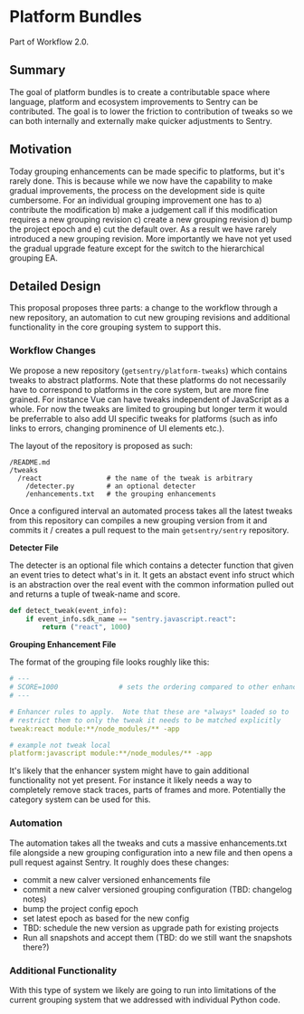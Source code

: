 # Platform Bundles

Part of Workflow 2.0.

## Summary

The goal of platform bundles is to create a contributable space where language,
platform and ecosystem improvements to Sentry can be contributed.  The goal is
to lower the friction to contribution of tweaks so we can both internally and
externally make quicker adjustments to Sentry.

## Motivation

Today grouping enhancements can be made specific to platforms, but it's rarely
done.  This is because while we now have the capability to make gradual improvements,
the process on the development side is quite cumbersome.  For an individual grouping
improvement one has to a) contribute the modification b) make a judgement call if
this modification requires a new grouping revision c) create a new grouping revision
d) bump the project epoch and e) cut the default over.  As a result we have rarely
introduced a new grouping revision.  More importantly we have not yet used the gradual
upgrade feature except for the switch to the hierarchical grouping EA.

## Detailed Design

This proposal proposes three parts: a change to the workflow through a new repository,
an automation to cut new grouping revisions and additional functionality in the core
grouping system to support this.

### Workflow Changes

We propose a new repository (`getsentry/platform-tweaks`) which contains tweaks to
abstract platforms.  Note that these platforms do not necessarily have to correspond
to platforms in the core system, but are more fine grained.  For instance Vue can have
tweaks independent of JavaScript as a whole.  For now the tweaks are limited to grouping
but longer term it would be preferrable to also add UI specific tweaks for platforms
(such as info links to errors, changing prominence of UI elements etc.).

The layout of the repository is proposed as such:

```
/README.md
/tweaks
  /react                # the name of the tweak is arbitrary
    /detecter.py        # an optional detecter
    /enhancements.txt   # the grouping enhancements
```

Once a configured interval an automated process takes all the latest tweaks from this
repository can compiles a new grouping version from it and commits it / creates a pull
request to the main `getsentry/sentry` repository.

**Detecter File**

The detecter is an optional file which contains a detecter function that given an event
tries to detect what's in it.  It gets an abstact event info struct which is an abstraction
over the real event with the common information pulled out and returns a tuple of tweak-name
and score.

```python
def detect_tweak(event_info):
    if event_info.sdk_name == "sentry.javascript.react":
        return ("react", 1000)
```

**Grouping Enhancement File**

The format of the grouping file looks roughly like this:

```yaml
# ---
# SCORE=1000               # sets the ordering compared to other enhancement files
# ---

# Enhancer rules to apply.  Note that these are *always* loaded so to
# restrict them to only the tweak it needs to be matched explicitly
tweak:react module:**/node_modules/** -app

# example not tweak local
platform:javascript module:**/node_modules/** -app
```

It's likely that the enhancer system might have to gain additional functionality not yet
present.  For instance it likely needs a way to completely remove stack traces, parts of
frames and more.  Potentially the category system can be used for this.

### Automation

The automation takes all the tweaks and cuts a massive enhancements.txt file alongside
a new grouping configuration into a new file and then opens a pull request against
Sentry.  It roughly does these changes:

* commit a new calver versioned enhancements file
* commit a new calver versioned grouping configuration (TBD: changelog notes)
* bump the project config epoch
* set latest epoch as based for the new config
* TBD: schedule the new version as upgrade path for existing projects
* Run all snapshots and accept them (TBD: do we still want the snapshots there?)

### Additional Functionality

With this type of system we likely are going to run into limitations of the current
grouping system that we addressed with individual Python code.